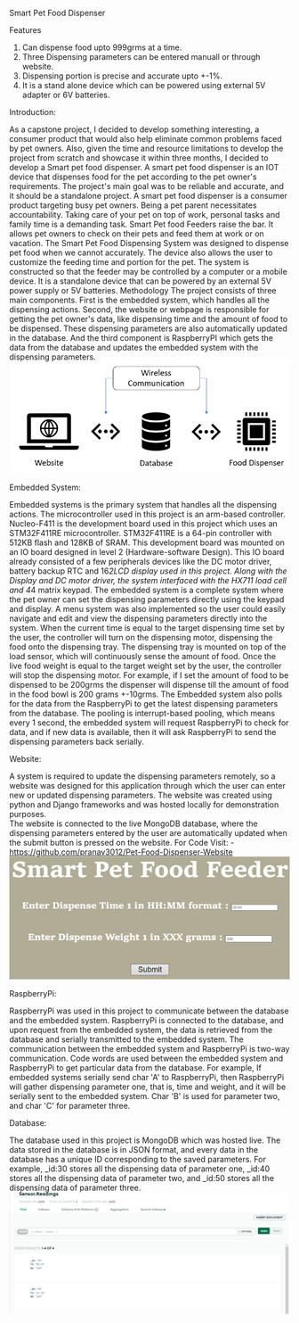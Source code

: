 Smart Pet Food Dispenser 

Features
1. Can dispense food upto 999grms at a time. 
2. Three Dispensing parameters can be entered manuall or through website. 
3. Dispensing portion is precise and accurate upto +-1%. 
4. It is a stand alone device which can be powered using external 5V adapter or 6V batteries.  

Introduction: 

As a capstone project, I decided to develop something interesting, a consumer product that would also help eliminate common problems faced by pet owners. Also, given the time and resource limitations to develop the project from scratch and showcase it within three months, I decided to develop a Smart pet food dispenser. A smart pet food dispenser is an IOT device that dispenses food for the pet according to the pet owner's requirements. The project's main goal was to be reliable and accurate, and it should be a standalone project. 
A smart pet food dispenser is a consumer product targeting busy pet owners. Being a pet parent necessitates accountability. Taking care of your pet on top of work, personal tasks and family time is a demanding task. Smart Pet food Feeders raise the bar. It allows pet owners to check on their pets and feed them at work or on vacation. The Smart Pet Food Dispensing System was designed to dispense pet food when we cannot accurately. The device also allows the user to customize the feeding time and portion for the pet. The system is constructed so that the feeder may be controlled by a computer or a mobile device. It is a standalone device that can be powered by an external 5V power supply or 5V batteries. 
Methodology 
The project consists of three main components. First is the embedded system, which handles all the dispensing actions. Second, the website or webpage is responsible for getting the pet owner's data, like dispensing time and the amount of food to be dispensed. These dispensing parameters are also automatically updated in the database. And the third component is RaspberryPI which gets the data from the database and updates the embedded system with the dispensing parameters. 
![This is an image](https://github.com/pranav3012/Smart-Pet-Food-Dispenser/blob/main/BD.png?raw=true)
 

Embedded System:  

Embedded systems is the primary system that handles all the dispensing actions. The microcontroller used in this project is an arm-based controller. Nucleo-F411 is the development board used in this project which uses an STM32F411RE microcontroller. STM32F411RE is a 64-pin controller with 512KB flash and 128KB of SRAM. This development board was mounted on an IO board designed in level 2 (Hardware-software Design). This IO board already consisted of a few peripherals devices like the DC motor driver, battery backup RTC and 16*2LCD display used in this project.
Along with the Display and DC motor driver, the system interfaced with the HX711 load cell and 4*4 matrix keypad. The embedded system is a complete system where the pet owner can set the dispensing parameters directly using the keypad and display. A menu system was also implemented so the user could easily navigate and edit and view the dispensing parameters directly into the system. 
When the current time is equal to the target dispensing time set by the user, the controller will turn on the dispensing motor, dispensing the food onto the dispensing tray. The dispensing tray is mounted on top of the load sensor, which will continuously sense the amount of food. Once the live food weight is equal to the target weight set by the user, the controller will stop the dispensing motor. For example, if I set the amount of food to be dispensed to be 200grms the dispenser will dispense till the amount of food in the food bowl is 200 grams +-10grms. 
The Embedded system also polls for the data from the RaspberryPi to get the latest dispensing parameters from the database. The pooling is interrupt-based pooling, which means every 1 second, the embedded system will request RaspberryPi to check for data, and if new data is available, then it will ask RaspberryPi to send the dispensing parameters back serially. 

Website: 

A system is required to update the dispensing parameters remotely, so a website was designed for this application through which the user can enter new or updated dispensing parameters. 
The website was created using python and Django frameworks and was hosted locally for demonstration purposes.  
The website is connected to the live MongoDB database, where the dispensing parameters entered by the user are automatically updated when the submit button is pressed on the website.
For Code Visit: - https://github.com/pranav3012/Pet-Food-Dispenser-Website
![This is an image](https://github.com/pranav3012/Smart-Pet-Food-Dispenser/blob/main/WS.png?raw=true)
 

RaspberryPi: 

RaspberryPi was used in this project to communicate between the database and the embedded system. RaspberryPi is connected to the database, and upon request from the embedded system, the data is retrieved from the database and serially transmitted to the embedded system. 
The communication between the embedded system and RaspberryPi is two-way communication. 
Code words are used between the embedded system and RaspberryPi to get particular data from the database. For example, If embedded systems serially send char 'A' to RaspberryPi, then RaspberryPi will gather dispensing parameter one, that is, time and weight, and it will be serially sent to the embedded system. 
Char 'B' is used for parameter two, and char 'C' for parameter three.

Database:  

The database used in this project is MongoDB which was hosted live. The data stored in the database is in JSON format, and every data in the database has a unique ID corresponding to the saved parameters. 
For example, _id:30 stores all the dispensing data of parameter one,  _id:40 stores all the dispensing data of parameter two, and _id:50 stores all the dispensing data of parameter three. 
![This is an image](https://github.com/pranav3012/Smart-Pet-Food-Dispenser/blob/main/DB.png?raw=true)
 
